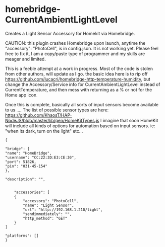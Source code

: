 # homebridge-CurrentAmbientLightLevel
Creates a Light Sensor Accessory for Homekit via Homebridge.

CAUTION: this plugin crashes Homebridge upon launch, anytime the  "accessory": "PhotoCell", is in config.json.  It is not working yet.  Please feel free to fix it, I am a copy/paste type of programmer and my skills are meager and limited.


This is a feeble attempt at a work in progress.  Most of the code is stolen from other authors, will update as I go.
the basic idea here is to rip off https://github.com/lucacri/homebridge-http-temperature-humidity, but change the Accessory/Service info for CurrentAmbientLightLevel instead of CurrentTemperature, and then mess with returning as a % or not for the Home app icon.

Once this is complete, basically all sorts of input sensors become available to us ....
The list of possible sensor types are here: https://github.com/KhaosT/HAP-NodeJS/blob/master/lib/gen/HomeKitTypes.js
I imagine that soon HomeKit will include all kinds of options for automation based on input sensors. 
ie: "when its dark, turn on the light"  etc...


    {

    "bridge": {
    "name": "HomeBridge",
    "username": "CC:22:3D:E3:CE:30",
    "port": 51826,
    "pin": "031-45-154"
    },

    "description": "",


        "accessories": [
        {
            "accessory": "PhotoCell",
            "name": "Light Sensor",
            "url": "http://192.168.1.210/light",
            "sendimmediately": "",
            "http_method": "GET"
        }
    ]

    "platforms": []
    }
